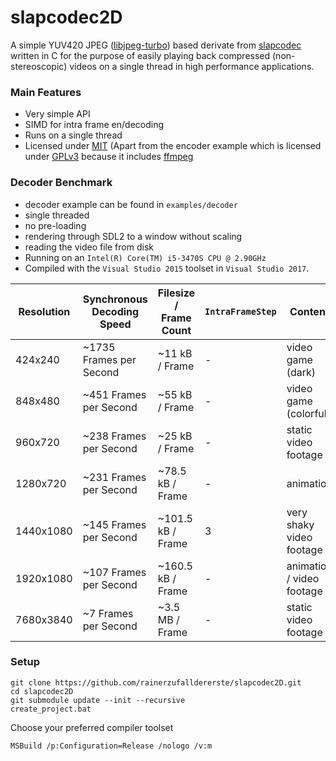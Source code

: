 # slapcodec2D
A simple YUV420 JPEG ([libjpeg-turbo](https://libjpeg-turbo.org/)) based derivate from [slapcodec](https://github.com/rainerzufalldererste/slapcodec) written in C for the purpose of easily playing back compressed (non-stereoscopic) videos on a single thread in high performance applications.

### Main Features
- Very simple API
- SIMD for intra frame en/decoding
- Runs on a single thread
- Licensed under [MIT](https://opensource.org/licenses/MIT) (Apart from the encoder example which is licensed under [GPLv3](https://www.gnu.org/licenses/quick-guide-gplv3.html) because it includes [ffmpeg](https://www.ffmpeg.org/)

### Decoder Benchmark
 - decoder example can be found in `examples/decoder`
 - single threaded
 - no pre-loading
 - rendering through SDL2 to a window without scaling
 - reading the video file from disk
 - Running on an `Intel(R) Core(TM) i5-3470S CPU @ 2.90GHz`
 - Compiled with the `Visual Studio 2015` toolset in `Visual Studio 2017`.

Resolution | Synchronous Decoding Speed | Filesize / Frame Count | `IntraFrameStep` | Content
-- | -- | -- | -- | --
424x240 | ~1735 Frames per Second | ~11 kB / Frame | - | video game (dark)
848x480 | ~451 Frames per Second | ~55 kB / Frame | - | video game (colorful)
960x720 | ~238 Frames per Second | ~25 kB / Frame | - | static video footage
1280x720 | ~231 Frames per Second | ~78.5 kB / Frame | - | animation
1440x1080 | ~145 Frames per Second | ~101.5 kB / Frame | 3 | very shaky video footage
1920x1080 | ~107 Frames per Second | ~160.5 kB / Frame | - | animation / video footage
7680x3840 | ~7 Frames per Second | ~3.5 MB / Frame | - | static video footage

### Setup
```
git clone https://github.com/rainerzufalldererste/slapcodec2D.git
cd slapcodec2D
git submodule update --init --recursive
create_project.bat
```
Choose your preferred compiler toolset
```
MSBuild /p:Configuration=Release /nologo /v:m
```